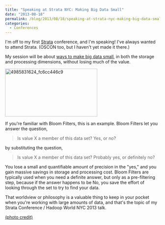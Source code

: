 ```yaml
---
title: "Speaking at Strata NYC: Making Big Data Small"
date: "2013-08-18"
permalink: /blog/2013/08/18/speaking-at-strata-nyc-making-big-data-small/
categories:
  - Conferences
---
```


I'm off to my first [Strata][1] conference, and I'm speaking! I've always wanted to attend Strata. (OSCON too, but I haven't yet made it there.)



My session will be about [ways to make big data small][2], in both the storage and processing dimensions, without losing much of the value. 

<img src="http://www.xaprb.com/media/2013/08/4985831624_fc6cc446c9-300x156.jpg" alt="4985831624_fc6cc446c9" width="300" height="156" class="aligncenter size-medium wp-image-3248" />



If you're familiar with Bloom Filters, this is an example. Bloom Filters let you answer the question, 

> Is value X a member of this data set? Yes, or no?

by substituting the question, 

> Is value X a member of this data set? Probably yes, or definitely no?

You lose a small and quantifiable amount of precision in the "yes," and you gain massive savings in storage and processing cost. Bloom Filters are typically used when you need a definite answer, but only as a pre-filtering step, because if the answer happens to be No, you save the effort of looking through the set to try to find your data. 

That worldview or philosophy is a valuable thing to keep in your pocket when you're working with large amounts of data, and that's the topic of my Strata Conference / Hadoop World NYC 2013 talk. 

[(photo credit)][3]


 [1]: http://strataconf.com/stratany2013/
 [2]: http://strataconf.com/stratany2013/public/schedule/detail/31435
 [3]: http://www.flickr.com/photos/dwysiu/4985831624/

